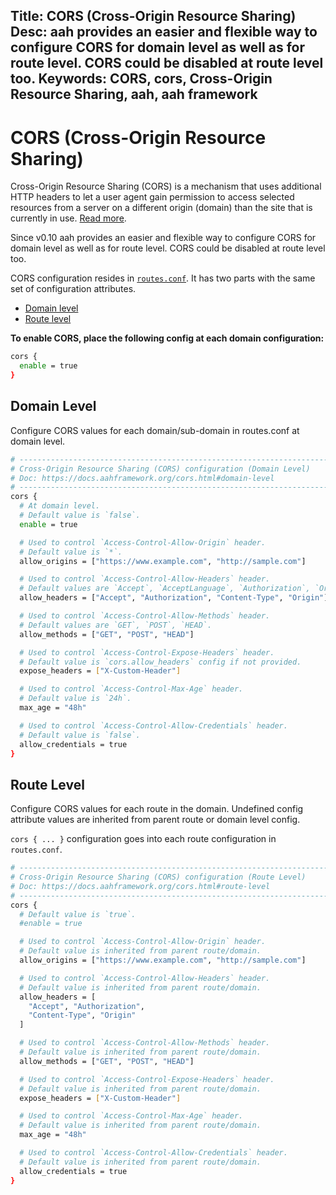 Title: CORS (Cross-Origin Resource Sharing)
Desc: aah provides an easier and flexible way to configure CORS for domain level as well as for route level. CORS could be disabled at route level too.
Keywords: CORS, cors, Cross-Origin Resource Sharing, aah, aah framework
---
# CORS (Cross-Origin Resource Sharing)

Cross-Origin Resource Sharing (CORS) is a mechanism that uses additional HTTP headers to let a user agent gain permission to access selected resources from a server on a different origin (domain) than the site that is currently in use. [Read more](https://developer.mozilla.org/en-US/docs/Web/HTTP/CORS).

<span class="badge lb-sm">Since v0.10</span> aah provides an easier and flexible way to configure CORS for domain level as well as for route level. CORS could be disabled at route level too.

CORS configuration resides in [`routes.conf`](routes-config.html). It has two parts with the same set of configuration attributes.

  * [Domain level](#domain-level)
  * [Route level](#route-level)

**To enable CORS, place the following config at each domain configuration:**

```bash
cors {
  enable = true
}
```

## Domain Level

Configure CORS values for each domain/sub-domain in routes.conf at domain level.

```bash
# -----------------------------------------------------------------------------
# Cross-Origin Resource Sharing (CORS) configuration (Domain Level)
# Doc: https://docs.aahframework.org/cors.html#domain-level
# -----------------------------------------------------------------------------
cors {
  # At domain level.
  # Default value is `false`.
  enable = true

  # Used to control `Access-Control-Allow-Origin` header.
  # Default value is `*`.
  allow_origins = ["https://www.example.com", "http://sample.com"]

  # Used to control `Access-Control-Allow-Headers` header.
  # Default values are `Accept`, `AcceptLanguage`, `Authorization`, `Origin`.
  allow_headers = ["Accept", "Authorization", "Content-Type", "Origin"]

  # Used to control `Access-Control-Allow-Methods` header.
  # Default values are `GET`, `POST`, `HEAD`.
  allow_methods = ["GET", "POST", "HEAD"]

  # Used to control `Access-Control-Expose-Headers` header.
  # Default value is `cors.allow_headers` config if not provided.
  expose_headers = ["X-Custom-Header"]

  # Used to control `Access-Control-Max-Age` header.
  # Default value is `24h`.
  max_age = "48h"

  # Used to control `Access-Control-Allow-Credentials` header.
  # Default value is `false`.
  allow_credentials = true
}
```

## Route Level

Configure CORS values for each route in the domain. Undefined config attribute values are inherited from parent route or domain level config.

`cors { ... }` configuration goes into each route configuration in `routes.conf`.

```bash
# -----------------------------------------------------------------------------
# Cross-Origin Resource Sharing (CORS) configuration (Route Level)
# Doc: https://docs.aahframework.org/cors.html#route-level
# -----------------------------------------------------------------------------
cors {
  # Default value is `true`.
  #enable = true

  # Used to control `Access-Control-Allow-Origin` header.
  # Default value is inherited from parent route/domain.
  allow_origins = ["https://www.example.com", "http://sample.com"]

  # Used to control `Access-Control-Allow-Headers` header.
  # Default value is inherited from parent route/domain.
  allow_headers = [
    "Accept", "Authorization",
    "Content-Type", "Origin"
  ]

  # Used to control `Access-Control-Allow-Methods` header.
  # Default value is inherited from parent route/domain.
  allow_methods = ["GET", "POST", "HEAD"]

  # Used to control `Access-Control-Expose-Headers` header.
  # Default value is inherited from parent route/domain.
  expose_headers = ["X-Custom-Header"]

  # Used to control `Access-Control-Max-Age` header.
  # Default value is inherited from parent route/domain.
  max_age = "48h"

  # Used to control `Access-Control-Allow-Credentials` header.
  # Default value is inherited from parent route/domain.
  allow_credentials = true
}
```
